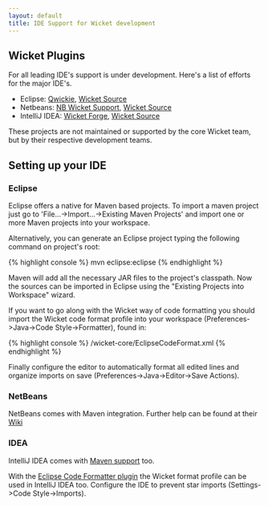```yaml
---
layout: default
title: IDE Support for Wicket development
---
```


## Wicket Plugins ##

For all leading IDE's support is under development. Here's a list of efforts
for the major IDE's.

* Eclipse: [Qwickie](http://code.google.com/p/qwickie), [Wicket Source](https://github.com/jennybrown8/wicket-source)
* Netbeans: [NB Wicket Support](http://plugins.netbeans.org/plugin/3586/wicket-1-4-support), [Wicket Source](https://github.com/JoachimRohde/NBWicketSourcePlugin)
* IntelliJ IDEA: [Wicket Forge](http://wicketforge.googlecode.com/), [Wicket Source](https://github.com/armhold/wicket-source-intellij)

These projects are not maintained or supported by the core Wicket team, but
by their respective development teams.

## Setting up your IDE ##

### Eclipse ###

Eclipse offers a native for Maven based projects. To import a maven project just go to 'File...->Import...->Existing Maven Projects' and import one or more Maven projects into your workspace.

Alternatively, you can generate an Eclipse project typing the following command on project's root:

{% highlight console %}
mvn eclipse:eclipse
{% endhighlight %}

Maven will add all the necessary JAR files to the project's classpath. Now the sources can be imported in Eclipse using the "Existing Projects into Workspace" wizard.

If you want to go along with the Wicket way of code formatting you should import the Wicket code format profile into your workspace (Preferences->Java->Code Style->Formatter), found in:

{% highlight console %}
<path-to-eclipse-workspace>/wicket-core/EclipseCodeFormat.xml
{% endhighlight %}

Finally configure the editor to automatically format all edited lines and organize imports on save (Preferences->Java->Editor->Save Actions).

### NetBeans ###

NetBeans comes with Maven integration. Further help can be found at their [Wiki](http://wiki.netbeans.org/MavenBestPractices "NetBeans Community Wiki")

### IDEA ###

IntelliJ IDEA comes with [Maven support](http://www.jetbrains.com/idea/webhelp/maven.html "IDEA Web Help") too.

With the [Eclipse Code Formatter plugin](http://plugins.jetbrains.com/plugin/6546) the Wicket format profile can be used in IntelliJ IDEA too. Configure the IDE to prevent star imports (Settings->Code Style->Imports).

